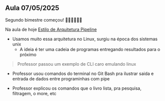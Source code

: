 ## Aula 07/05/2025

Segundo bimestre começou! 🦭🦭🦭🎉🎉🎉

Na aula de hoje [Estilo de Arquitetura Pipeline](https://integrada.minhabiblioteca.com.br/reader/books/9788550819754/epubcfi/6/42[%3Bvnd.vst.idref%3Dcap11.xhtml]!/4)


* Usamos muito essa arquitetura no Linux, surgiu na época dos sistemas unix
    * A ideia é ter uma cadeia de programas entregando resultados para o próximo

> Professor passou um exemplo de CLI caro emulando linux

* Professor usou comandos do terminal no Git Bash pra ilustrar saida e entrada de dados entre programinhas com pipe

* Professor explicou os comandos que o livro lista, pra pesquisa, filtragem, o more, etc